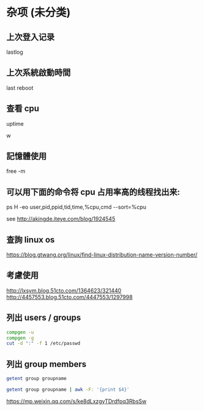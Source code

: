 # 杂项 (未分类)

## 上次登入记录

lastlog

## 上次系統啟動時間

last reboot

## 查看 cpu

uptime

w

## 記憶體使用

free -m

## 可以用下面的命令将 cpu 占用率高的线程找出来:

ps H -eo user,pid,ppid,tid,time,%cpu,cmd --sort=%cpu

see <http://akingde.iteye.com/blog/1924545>

## 查詢 linux os

<https://blog.gtwang.org/linux/find-linux-distribution-name-version-number/>

## 考慮使用

<http://lxsym.blog.51cto.com/1364623/321440> <http://4457553.blog.51cto.com/4447553/1297998>

## 列出 users / groups

```sh
compgen -u
compgen -g
cut -d ":" -f 1 /etc/passwd
```

## 列出 group members

```sh
getent group groupname

getent group groupname | awk -F: '{print $4}'
```

https://mp.weixin.qq.com/s/ke8dLxzgyTDrdfpq3RbsSw
